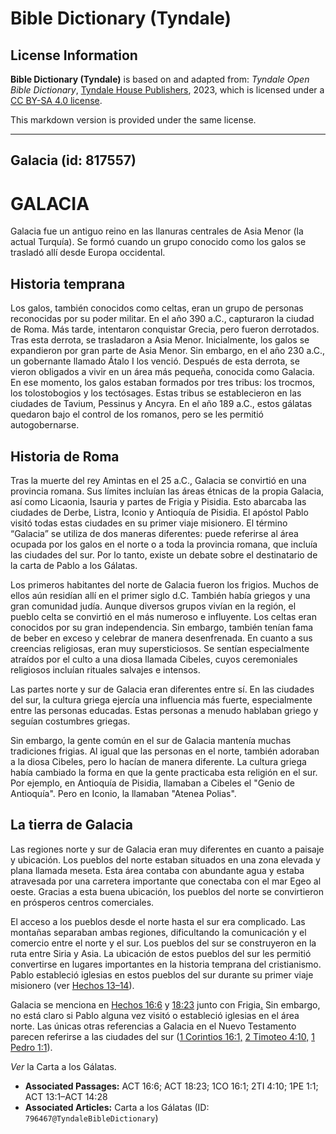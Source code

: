 # Bible Dictionary (Tyndale)

## License Information

**Bible Dictionary (Tyndale)** is based on and adapted from: _Tyndale Open Bible Dictionary_, [Tyndale House Publishers](https://tyndaleopenresources.com/), 2023, which is licensed under a [CC BY-SA 4.0 license](https://creativecommons.org/licenses/by-sa/4.0/legalcode.en).

This markdown version is provided under the same license.



--------------------------------

## Galacia (id: 817557)

GALACIA
=======

Galacia fue un antiguo reino en las llanuras centrales de Asia Menor (la actual Turquía). Se formó cuando un grupo conocido como los galos se trasladó allí desde Europa occidental.

Historia temprana
-----------------

Los galos, también conocidos como celtas, eran un grupo de personas reconocidas por su poder militar. En el año 390 a.C., capturaron la ciudad de Roma. Más tarde, intentaron conquistar Grecia, pero fueron derrotados. Tras esta derrota, se trasladaron a Asia Menor. Inicialmente, los galos se expandieron por gran parte de Asia Menor. Sin embargo, en el año 230 a.C., un gobernante llamado Átalo I los venció. Después de esta derrota, se vieron obligados a vivir en un área más pequeña, conocida como Galacia. En ese momento, los galos estaban formados por tres tribus: los trocmos, los tolostobogios y los tectósages. Estas tribus se establecieron en las ciudades de Tavium, Pessinus y Ancyra. En el año 189 a.C., estos gálatas quedaron bajo el control de los romanos, pero se les permitió autogobernarse.

Historia de Roma
----------------

Tras la muerte del rey Amintas en el 25 a.C., Galacia se convirtió en una provincia romana. Sus límites incluían las áreas étnicas de la propia Galacia, así como Licaonia, Isauria y partes de Frigia y Pisidia. Esto abarcaba las ciudades de Derbe, Listra, Iconio y Antioquía de Pisidia. El apóstol Pablo visitó todas estas ciudades en su primer viaje misionero. El término “Galacia” se utiliza de dos maneras diferentes: puede referirse al área ocupada por los galos en el norte o a toda la provincia romana, que incluía las ciudades del sur. Por lo tanto, existe un debate sobre el destinatario de la carta de Pablo a los Gálatas.

Los primeros habitantes del norte de Galacia fueron los frigios. Muchos de ellos aún residían allí en el primer siglo d.C. También había griegos y una gran comunidad judía. Aunque diversos grupos vivían en la región, el pueblo celta se convirtió en el más numeroso e influyente. Los celtas eran conocidos por su gran independencia. Sin embargo, también tenían fama de beber en exceso y celebrar de manera desenfrenada. En cuanto a sus creencias religiosas, eran muy supersticiosos. Se sentían especialmente atraídos por el culto a una diosa llamada Cibeles, cuyos ceremoniales religiosos incluían rituales salvajes e intensos.

Las partes norte y sur de Galacia eran diferentes entre sí. En las ciudades del sur, la cultura griega ejercía una influencia más fuerte, especialmente entre las personas educadas. Estas personas a menudo hablaban griego y seguían costumbres griegas.

Sin embargo, la gente común en el sur de Galacia mantenía muchas tradiciones frigias. Al igual que las personas en el norte, también adoraban a la diosa Cibeles, pero lo hacían de manera diferente. La cultura griega había cambiado la forma en que la gente practicaba esta religión en el sur. Por ejemplo, en Antioquía de Pisidia, llamaban a Cibeles el "Genio de Antioquía". Pero en Iconio, la llamaban "Atenea Polias".

La tierra de Galacia
--------------------

Las regiones norte y sur de Galacia eran muy diferentes en cuanto a paisaje y ubicación. Los pueblos del norte estaban situados en una zona elevada y plana llamada meseta. Esta área contaba con abundante agua y estaba atravesada por una carretera importante que conectaba con el mar Egeo al oeste. Gracias a esta buena ubicación, los pueblos del norte se convirtieron en prósperos centros comerciales.

El acceso a los pueblos desde el norte hasta el sur era complicado. Las montañas separaban ambas regiones, dificultando la comunicación y el comercio entre el norte y el sur. Los pueblos del sur se construyeron en la ruta entre Siria y Asia. La ubicación de estos pueblos del sur les permitió convertirse en lugares importantes en la historia temprana del cristianismo. Pablo estableció iglesias en estos pueblos del sur durante su primer viaje misionero (ver [Hechos 13–14](https://ref.ly/Acts13:1-Acts14:28)).

Galacia se menciona en [Hechos 16:6](https://ref.ly/Acts16:6) y [18:23](https://ref.ly/Acts18:23) junto con Frigia[.](https://ref.ly/Acts18:23) Sin embargo, no está claro si Pablo alguna vez visitó o estableció iglesias en el área norte. Las únicas otras referencias a Galacia en el Nuevo Testamento parecen referirse a las ciudades del sur ([1 Corintios 16:1,](https://ref.ly/1Cor16:1) [2 Timoteo 4:10,](https://ref.ly/2Tim4:10) [1 Pedro 1:1](https://ref.ly/1Pet1:1)).

*Ver* la Carta a los Gálatas.

* **Associated Passages:** ACT 16:6; ACT 18:23; 1CO 16:1; 2TI 4:10; 1PE 1:1; ACT 13:1–ACT 14:28
* **Associated Articles:** Carta a los Gálatas (ID: `796467@TyndaleBibleDictionary`)

